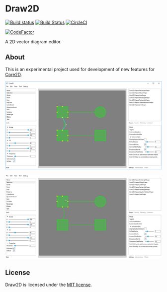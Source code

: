 # Draw2D

[![Build status](https://ci.appveyor.com/api/projects/status/84jhip3ut9ocpum8/branch/master?svg=true)](https://ci.appveyor.com/project/wieslawsoltes/draw2d/branch/master)
[![Build Status](https://travis-ci.org/wieslawsoltes/Draw2D.svg?branch=master)](https://travis-ci.org/wieslawsoltes/Draw2D)
[![CircleCI](https://circleci.com/gh/wieslawsoltes/Draw2D/tree/master.svg?style=svg)](https://circleci.com/gh/wieslawsoltes/Draw2D/tree/master)

[![CodeFactor](https://www.codefactor.io/repository/github/wieslawsoltes/draw2d/badge)](https://www.codefactor.io/repository/github/wieslawsoltes/draw2d)

A 2D vector diagram editor.

## About

This is an experimental project used for development of new features for [Core2D](https://github.com/wieslawsoltes/Core2D).

[![Main Window](screenshots/MainWindow.png)](https://github.com/wieslawsoltes/Draw2D/blob/master/screenshots/MainWindow.png)

[![Main Window](screenshots/MainWindow.gif)](https://github.com/wieslawsoltes/Draw2D/blob/master/screenshots/MainWindow.gif)

## License

Draw2D is licensed under the [MIT license](LICENSE.TXT).
